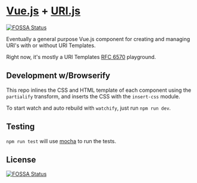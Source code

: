 # [Vue.js](http://vuejs.org/) + [URI.js](http://medialize.github.io/URI.js/uri-template.html)
[![FOSSA Status](https://app.fossa.com/api/projects/git%2Bgithub.com%2FBigBlueHat%2Fvue-uri.svg?type=shield)](https://app.fossa.com/projects/git%2Bgithub.com%2FBigBlueHat%2Fvue-uri?ref=badge_shield)


Eventually a general purpose Vue.js component for creating and managing URI's
with or without URI Templates.

Right now, it's mostly a URI Templates
[RFC 6570](http://tools.ietf.org/html/rfc6570) playground.

## Development w/Browserify

This repo inlines the CSS and HTML template of each component using the `partialify` transform, and inserts the CSS with the `insert-css` module.

To start watch and auto rebuild with `watchify`, just run `npm run dev`.

## Testing

`npm run test` will use [mocha](http://visionmedia.github.io/mocha/) to run
the tests.


## License
[![FOSSA Status](https://app.fossa.com/api/projects/git%2Bgithub.com%2FBigBlueHat%2Fvue-uri.svg?type=large)](https://app.fossa.com/projects/git%2Bgithub.com%2FBigBlueHat%2Fvue-uri?ref=badge_large)